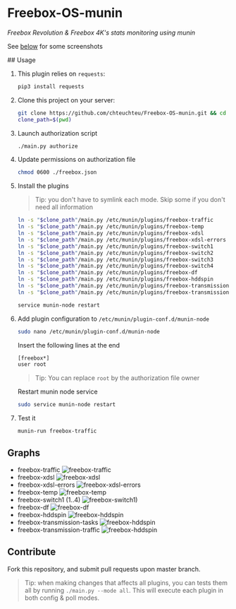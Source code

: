# Freebox-OS-munin
*Freebox Revolution & Freebox 4K's stats monitoring using munin*

See [below](#graphs) for some screenshots

## Usage

1. This plugin relies on `requests`:

    ```bash
    pip3 install requests
    ```

2. Clone this project on your server:
    
    ```bash
    git clone https://github.com/chteuchteu/Freebox-OS-munin.git && cd Freebox-OS-munin
    clone_path=$(pwd)
    ```

3. Launch authorization script

    ```bash
    ./main.py authorize
    ```

4. Update permissions on authorization file

    ```bash
    chmod 0600 ./freebox.json
    ```

5. Install the plugins

    > Tip: you don't have to symlink each mode. Skip some if you don't need all information

    ```bash
    ln -s "$clone_path"/main.py /etc/munin/plugins/freebox-traffic
    ln -s "$clone_path"/main.py /etc/munin/plugins/freebox-temp
    ln -s "$clone_path"/main.py /etc/munin/plugins/freebox-xdsl
    ln -s "$clone_path"/main.py /etc/munin/plugins/freebox-xdsl-errors
    ln -s "$clone_path"/main.py /etc/munin/plugins/freebox-switch1
    ln -s "$clone_path"/main.py /etc/munin/plugins/freebox-switch2
    ln -s "$clone_path"/main.py /etc/munin/plugins/freebox-switch3
    ln -s "$clone_path"/main.py /etc/munin/plugins/freebox-switch4
    ln -s "$clone_path"/main.py /etc/munin/plugins/freebox-df
    ln -s "$clone_path"/main.py /etc/munin/plugins/freebox-hddspin
    ln -s "$clone_path"/main.py /etc/munin/plugins/freebox-transmission-tasks
    ln -s "$clone_path"/main.py /etc/munin/plugins/freebox-transmission-traffic
    
    service munin-node restart
    ```

6. Add plugin configuration to `/etc/munin/plugin-conf.d/munin-node`
   ```bash
   sudo nano /etc/munin/plugin-conf.d/munin-node
   ```

   Insert the following lines at the end
   ```bash
   [freebox*]
   user root
   ```
   > Tip: You can replace `root` by the authorization file owner

   Restart munin node service
   ```bash
   sudo service munin-node restart
   ```

7. Test it

    ```
    munin-run freebox-traffic
    ```

## Graphs
- freebox-traffic
    ![freebox-traffic](doc/freebox_traffic-day.png)
- freebox-xdsl
    ![freebox-xdsl](doc/freebox_xdsl-day.png)
- freebox-xdsl-errors
    ![freebox-xdsl-errors](doc/freebox_xdsl_errors-day.png)
- freebox-temp
    ![freebox-temp](doc/freebox_temp-day.png)
- freebox-switch1 (1..4)
    ![freebox-switch1)](doc/freebox_switch1-day.png)
- freebox-df
    ![freebox-df](doc/freebox_df-day.png)
- freebox-hddspin
    ![freebox-hddspin](doc/freebox_hddspin-day.png)
- freebox-transmission-tasks
    ![freebox-hddspin](doc/freebox_transmission_tasks-day.png)
- freebox-transmission-traffic
    ![freebox-hddspin](doc/freebox_transmission_traffic-day.png)

## Contribute
Fork this repository, and submit pull requests upon master branch.

> Tip: when making changes that affects all plugins, you can tests them all
by running `./main.py --mode all`. This will execute each plugin in both config
& poll modes.
